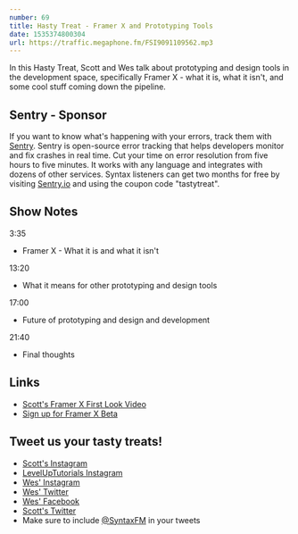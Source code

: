 ```yaml
---
number: 69
title: Hasty Treat - Framer X and Prototyping Tools
date: 1535374800304
url: https://traffic.megaphone.fm/FSI9091109562.mp3
---
```


In this Hasty Treat, Scott and Wes talk about prototyping and design tools in the development space, specifically Framer X - what it is, what it isn't, and some cool stuff coming down the pipeline.

## Sentry - Sponsor

If you want to know what's happening with your errors, track them with [Sentry](https://sentry.io/). Sentry is open-source error tracking that helps developers monitor and fix crashes in real time. Cut your time on error resolution from five hours to five minutes. It works with any language and integrates with dozens of other services. Syntax listeners can get two months for free by visiting [Sentry.io](https://sentry.io/) and using the coupon code "tastytreat".

## Show Notes

3:35

* Framer X - What it is and what it isn't

13:20

* What it means for other prototyping and design tools

17:00

* Future of prototyping and design and development

21:40

* Final thoughts

## Links

* [Scott's Framer X First Look Video](https://youtu.be/oUhoBus1nn0)
* [Sign up for Framer X Beta](https://framer.com/x/)

## Tweet us your tasty treats!

* [Scott's Instagram](https://www.instagram.com/stolinski/)
* [LevelUpTutorials Instagram](https://www.instagram.com/LevelUpTutorials/)
* [Wes' Instagram](https://www.instagram.com/wesbos/)
* [Wes' Twitter](https://twitter.com/wesbos)
* [Wes' Facebook](https://www.facebook.com/wesbos.developer)
* [Scott's Twitter](https://twitter.com/stolinski)
* Make sure to include [@SyntaxFM](https://twitter.com/SyntaxFM) in your tweets
